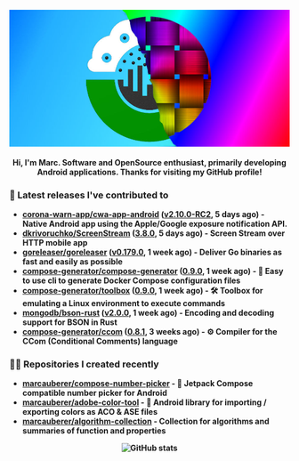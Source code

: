 <p align="center">
	<img src="https://raw.githubusercontent.com/marcauberer/marcauberer/master/images/frontpage-image.jpg">
	<br><br>
	<b>Hi, I'm Marc. Software and OpenSource enthusiast, primarily developing Android applications. Thanks for visiting my GitHub profile!
</p>

### 🚀 Latest releases I've contributed to


- [corona-warn-app/cwa-app-android](https://github.com/corona-warn-app/cwa-app-android) ([v2.10.0-RC2](https://github.com/corona-warn-app/cwa-app-android/releases/tag/v2.10.0-RC2), 5 days ago) - Native Android app using the Apple/Google exposure notification API.
- [dkrivoruchko/ScreenStream](https://github.com/dkrivoruchko/ScreenStream) ([3.8.0](https://github.com/dkrivoruchko/ScreenStream/releases/tag/3.8.0), 5 days ago) - Screen Stream over HTTP mobile app
- [goreleaser/goreleaser](https://github.com/goreleaser/goreleaser) ([v0.179.0](https://github.com/goreleaser/goreleaser/releases/tag/v0.179.0), 1 week ago) - Deliver Go binaries as fast and easily as possible
- [compose-generator/compose-generator](https://github.com/compose-generator/compose-generator) ([0.9.0](https://github.com/compose-generator/compose-generator/releases/tag/0.9.0), 1 week ago) - 🐳 Easy to use cli to generate Docker Compose configuration files
- [compose-generator/toolbox](https://github.com/compose-generator/toolbox) ([0.9.0](https://github.com/compose-generator/toolbox/releases/tag/0.9.0), 1 week ago) - 🛠️ Toolbox for emulating a Linux environment to execute commands
- [mongodb/bson-rust](https://github.com/mongodb/bson-rust) ([v2.0.0](https://github.com/mongodb/bson-rust/releases/tag/v2.0.0), 1 week ago) - Encoding and decoding support for BSON in Rust
- [compose-generator/ccom](https://github.com/compose-generator/ccom) ([0.8.1](https://github.com/compose-generator/ccom/releases/tag/0.8.1), 3 weeks ago) - ⚙️ Compiler for the CCom (Conditional Comments) language

### 👨‍💻 Repositories I created recently
- [marcauberer/compose-number-picker](https://github.com/marcauberer/compose-number-picker) - 🔢 Jetpack Compose compatible number picker for Android
- [marcauberer/adobe-color-tool](https://github.com/marcauberer/adobe-color-tool) - 🎨 Android library for importing / exporting colors as ACO &amp; ASE files
- [marcauberer/algorithm-collection](https://github.com/marcauberer/algorithm-collection) - Collection for algorithms and summaries of function and properties

<p align="center">
	<img src="https://github-readme-stats.vercel.app/api?username=marcauberer&show_icons=true&theme=dark" alt="GitHub stats">
</p>
